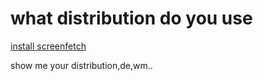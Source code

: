 # what distribution do you use

[install screenfetch](https://github.com/KittyKatt/screenFetch/wiki/Installation)  

show me your distribution,de,wm..
